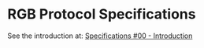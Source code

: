 # RGB Protocol Specifications

See the introduction at: [Specifications #00 - Introduction](00-introduction.md)
